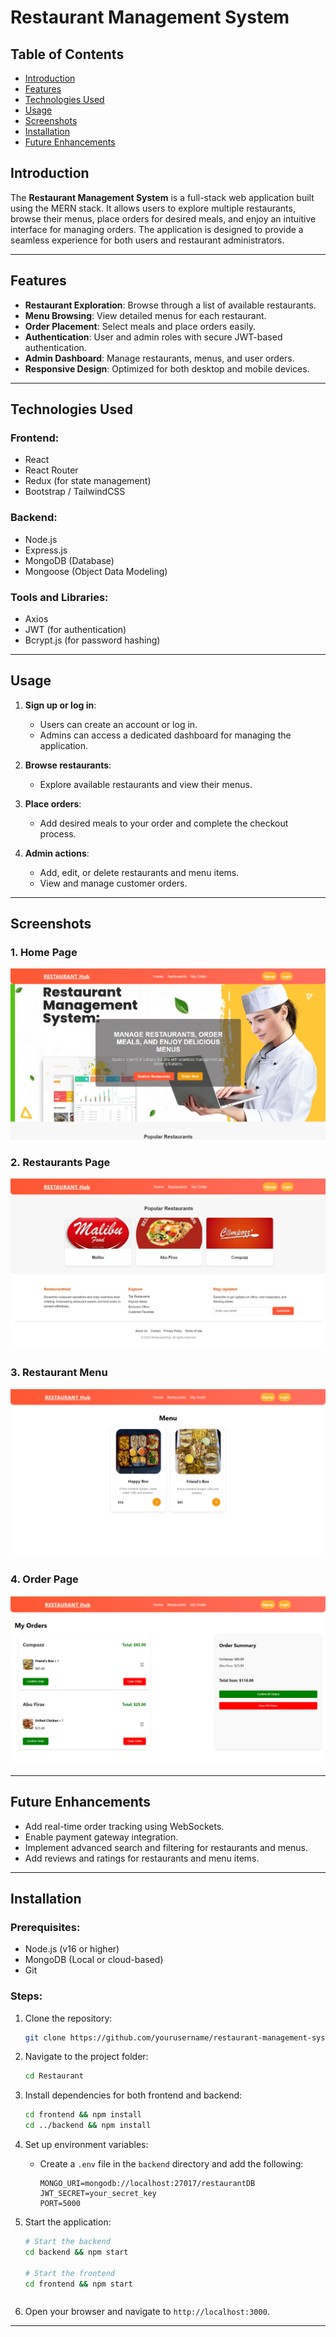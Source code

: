 # Restaurant Management System

## Table of Contents

- [Introduction](#introduction)
- [Features](#features)
- [Technologies Used](#technologies-used)
- [Usage](#usage)
- [Screenshots](#screenshots)
- [Installation](#installation)
- [Future Enhancements](#future-enhancements)

## Introduction

The **Restaurant Management System** is a full-stack web application built using the MERN stack. It allows users to explore multiple restaurants, browse their menus, place orders for desired meals, and enjoy an intuitive interface for managing orders. The application is designed to provide a seamless experience for both users and restaurant administrators.

---

## Features

- **Restaurant Exploration**: Browse through a list of available restaurants.
- **Menu Browsing**: View detailed menus for each restaurant.
- **Order Placement**: Select meals and place orders easily.
- **Authentication**: User and admin roles with secure JWT-based authentication.
- **Admin Dashboard**: Manage restaurants, menus, and user orders.
- **Responsive Design**: Optimized for both desktop and mobile devices.

---

## Technologies Used

### Frontend:
- React
- React Router
- Redux (for state management)
- Bootstrap / TailwindCSS

### Backend:
- Node.js
- Express.js
- MongoDB (Database)
- Mongoose (Object Data Modeling)

### Tools and Libraries:
- Axios
- JWT (for authentication)
- Bcrypt.js (for password hashing)

---



## Usage

1. **Sign up or log in**:
   - Users can create an account or log in.
   - Admins can access a dedicated dashboard for managing the application.

2. **Browse restaurants**:
   - Explore available restaurants and view their menus.

3. **Place orders**:
   - Add desired meals to your order and complete the checkout process.

4. **Admin actions**:
   - Add, edit, or delete restaurants and menu items.
   - View and manage customer orders.

---


## Screenshots

### 1. Home Page
![Home Page](screenshots/homepage.png)

### 2. Restaurants Page
![Restaurants Page](screenshots/restaurant_page.png)

### 3. Restaurant Menu
![Restaurant Menu](screenshots/restaurant_menu.png)

### 4. Order Page
![Order Page](screenshots/order_page.png)


---

## Future Enhancements

- Add real-time order tracking using WebSockets.
- Enable payment gateway integration.
- Implement advanced search and filtering for restaurants and menus.
- Add reviews and ratings for restaurants and menu items.

---

## Installation

### Prerequisites:
- Node.js (v16 or higher)
- MongoDB (Local or cloud-based)
- Git

### Steps:
1. Clone the repository:
   ```bash
   git clone https://github.com/yourusername/restaurant-management-system.git
   ```

2. Navigate to the project folder:
   ```bash
   cd Restaurant
   ```

3. Install dependencies for both frontend and backend:
   ```bash
   cd frontend && npm install
   cd ../backend && npm install
   ```

4. Set up environment variables:
   - Create a `.env` file in the `backend` directory and add the following:
     ```env
     MONGO_URI=mongodb://localhost:27017/restaurantDB
     JWT_SECRET=your_secret_key
     PORT=5000
     ```

5. Start the application:
   ```bash
   # Start the backend
   cd backend && npm start

   # Start the frontend
   cd frontend && npm start
   ```

   ```

6. Open your browser and navigate to `http://localhost:3000`.

---


